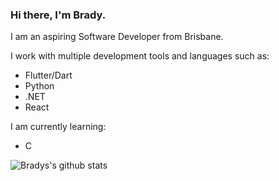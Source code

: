 ### Hi there, I'm Brady.

I am an aspiring Software Developer from Brisbane.

I work with multiple development tools and languages such as:
 * Flutter/Dart
 * Python
 * .NET
 * React

I am currently learning:
 * C



![Bradys's github stats](https://github-readme-stats.vercel.app/api?username=bradystroud&show_icons=true&cache_seconds=86400&theme=dark)
